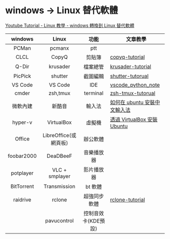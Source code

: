 # windows -> Linux 替代軟體

[Youtube Tutorial - Linux 教學 - windows 轉換到 Linux 替代軟體](https://youtu.be/pKThLRl4LlM)

|   windows  |         Linux         |     功能     | 文章教學                                                                                                            |
|:----------:|:---------------------:|:------------:|---------------------------------------------------------------------------------------------------------------------|
|    PCMan   |         pcmanx        |      ptt     |                                                                                                                     |
|    CLCL    |         CopyQ         |    剪貼簿    | [copyq-tutorial](https://github.com/twtrubiks/linux-note/tree/master/copyq-tutorial)                      |
|    Q-Dir   |        krusader       |   檔案總管   | [krusader-tutorial](https://github.com/twtrubiks/linux-note/tree/master/krusader-tutorial)                   |
|   PicPick  |        shutter        |   截圖編輯   | [shutter-tutorual](https://github.com/twtrubiks/linux-note/tree/master/shutter-tutorual)                            |
|   VS Code  |        VS Code        |      IDE     | [vscode_python_note](https://github.com/twtrubiks/vscode_python_note)                                               |
|    cmder   |        zsh,tmux       |   terminal   | [zsh-tmux-tutorual](https://github.com/twtrubiks/linux-note/tree/master/zsh-tmux-tutorual)                          |
|  微軟內建  |         新酷音        |    輸入法    | [如何在 ubuntu 安裝中文輸入法](https://github.com/twtrubiks/linux-note/tree/master/chinese-input-methods-on-ubuntu) |
|   hyper-v  |       VirtualBox      |    虛擬機    | [透過 VirtualBox 安裝 Ubuntu](https://youtu.be/lI1EMwhW6lE)                                                         |
|   Office   | LibreOffice(或網頁板) |   辦公軟體   |                                                                                                                     |
| foobar2000 |        DeaDBeeF       |  音樂播放器  |                                                                                                                     |
|  potplayer |     VLC + smplayer    |  影片播放器  |                                                                                                                     |
| BitTorrent |      Transmission     |    bt 軟體   |                                                                                                                     |
| raidrive   |         rclone        | 超強同步軟體 |  [rclone-tutorial](https://github.com/twtrubiks/linux-note/tree/master/rclone-tutorial)                                                                                                |
|    |         pavucontrol        | 控制音效卡(KDE預設) |